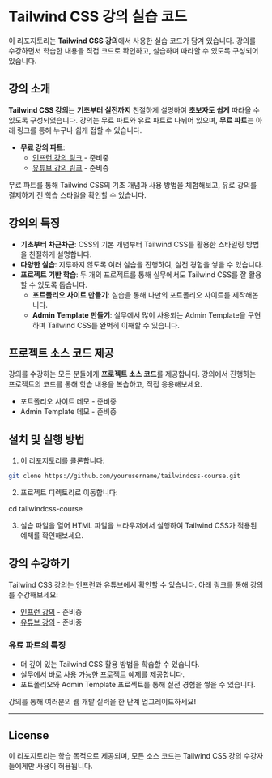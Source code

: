 # Tailwind CSS 강의 실습 코드

이 리포지토리는 **Tailwind CSS 강의**에서 사용한 실습 코드가 담겨 있습니다. 강의를 수강하면서 학습한 내용을 직접 코드로 확인하고, 실습하며 따라할 수 있도록 구성되어 있습니다.

## 강의 소개

**Tailwind CSS 강의**는 **기초부터 실전까지** 친절하게 설명하여 **초보자도 쉽게** 따라올 수 있도록 구성되었습니다. 강의는 무료 파트와 유료 파트로 나뉘어 있으며, **무료 파트**는 아래 링크를 통해 누구나 쉽게 접할 수 있습니다.

- **무료 강의 파트**:
  - [인프런 강의 링크](https://inflearn.com) - 준비중
  - [유튜브 강의 링크](https://youtube.com) - 준비중

무료 파트를 통해 Tailwind CSS의 기초 개념과 사용 방법을 체험해보고, 유료 강의를 결제하기 전 학습 스타일을 확인할 수 있습니다.

## 강의의 특징

- **기초부터 차근차근**: CSS의 기본 개념부터 Tailwind CSS를 활용한 스타일링 방법을 친절하게 설명합니다.
- **다양한 실습**: 지루하지 않도록 여러 실습을 진행하여, 실전 경험을 쌓을 수 있습니다.
- **프로젝트 기반 학습**: 두 개의 프로젝트를 통해 실무에서도 Tailwind CSS를 잘 활용할 수 있도록 돕습니다.
  - **포트폴리오 사이트 만들기**: 실습을 통해 나만의 포트폴리오 사이트를 제작해봅니다.
  - **Admin Template 만들기**: 실무에서 많이 사용되는 Admin Template을 구현하며 Tailwind CSS를 완벽히 이해할 수 있습니다.

## 프로젝트 소스 코드 제공

강의를 수강하는 모든 분들에게 **프로젝트 소스 코드**를 제공합니다. 강의에서 진행하는 프로젝트의 코드를 통해 학습 내용을 복습하고, 직접 응용해보세요.

- 포트폴리오 사이트 데모 - 준비중
- Admin Template 데모 - 준비중

## 설치 및 실행 방법

1. 이 리포지토리를 클론합니다:

```bash
git clone https://github.com/yourusername/tailwindcss-course.git
```

2. 프로젝트 디렉토리로 이동합니다:

cd tailwindcss-course

3. 실습 파일을 열어 HTML 파일을 브라우저에서 실행하여 Tailwind CSS가 적용된 예제를 확인해보세요.

## 강의 수강하기

Tailwind CSS 강의는 인프런과 유튜브에서 확인할 수 있습니다. 아래 링크를 통해 강의를 수강해보세요:

- [인프런 강의](https://inflearn.com) - 준비중
- [유튜브 강의](https://youtube.com) - 준비중

### 유료 파트의 특징

- 더 깊이 있는 Tailwind CSS 활용 방법을 학습할 수 있습니다.
- 실무에서 바로 사용 가능한 프로젝트 예제를 제공합니다.
- 포트폴리오와 Admin Template 프로젝트를 통해 실전 경험을 쌓을 수 있습니다.

강의를 통해 여러분의 웹 개발 실력을 한 단계 업그레이드하세요!

---

## License

이 리포지토리는 학습 목적으로 제공되며, 모든 소스 코드는 Tailwind CSS 강의 수강자들에게만 사용이 허용됩니다.
